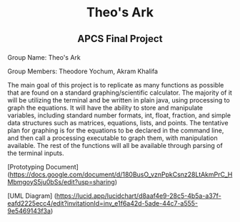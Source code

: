 # <p align="center"> Theo's Ark </p>
## <p align="center"> APCS Final Project </p>

Group Name: Theo's Ark

Group Members: Theodore Yochum, Akram Khalifa

The main goal of this project is to replicate as many functions as possible that are found on a standard graphing/scientific calculator. The majority of it will be utilizing the terminal and be written in plain java, using processing to graph the equations. It will have the ability to store and manipulate variables, including standard number formats, int, float, fraction, and simple data structures such as matrices, equations, lists, and points. The tentative plan for graphing is for the equations to be declared in the command line, and then call a processing executable to graph them, with manipulation available. The rest of the functions will all be available through parsing of the terminal inputs.

[Prototyping Document] (https://docs.google.com/document/d/180BusO_vznPpkCsnz28LtAkmPrC_HMbmgoyS5ju0bSs/edit?usp=sharing)

[UML Diagram] (https://lucid.app/lucidchart/d8aaf4e9-28c5-4b5a-a37f-eafd2225ecc4/edit?invitationId=inv_e1f6a42d-5ade-44c7-a555-9e5469143f3a)
